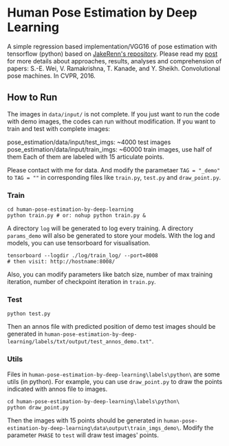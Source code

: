 # Human Pose Estimation by Deep Learning
A simple regression based implementation/VGG16 of pose estimation with tensorflow (python) based on [JakeRenn's repository](https://github.com/JakeRenn/pose_estimation).
Please read my [post](https://hypjudy.github.io/2017/05/04/pose-estimation/) for more details about approaches, results, analyses and comprehension of papers: S.-E. Wei, V. Ramakrishna, T. Kanade, and Y. Sheikh. Convolutional pose machines. In CVPR, 2016.

## How to Run
The images in `data/input/` is not complete. If you just want to run the code with demo images, the codes can run without modification. If you want to train and test with complete images:

pose\_estimation/data/input/test_imgs: ~4000 test images
pose\_estimation/data/input/train_imgs: ~60000 train images, use half of them
Each of them are labeled with 15 articulate points.

Please contact with me for data. And modify the parametaer `TAG = "_demo"` to `TAG = ""` in corresponding files like `train.py`, `test.py` and `draw_point.py`.

### Train
``` shell
cd human-pose-estimation-by-deep-learning
python train.py # or: nohup python train.py &
```

A directory `log` will be generated to log every training. A directory `params_demo` will also be generated to store your models. With the log and models, you can use tensorboard for visualisation.

``` shell
tensorboard --logdir ./log/train_log/ --port=8008
# then visit: http://hostname:8008/
```

Also, you can modify parameters like batch size, number of max training iteration, number of checkpoint iteration in `train.py`.

### Test
``` shell
python test.py
```

Then an annos file with predicted position of demo test images should be generated in `human-pose-estimation-by-deep-learning/labels/txt/output/test_annos_demo.txt"`.

### Utils
Files in `human-pose-estimation-by-deep-learning\labels\python\` are some utils (in python). For example, you can use `draw_point.py` to draw the points indicated with annos file to images.

``` shell
cd human-pose-estimation-by-deep-learning\labels\python\
python draw_point.py
```

Then the images with 15 points should be generated in `human-pose-estimation-by-deep-learning\data\output\train_imgs_demo\`. Modify the parameter `PHASE` to `test` will draw test images' points.